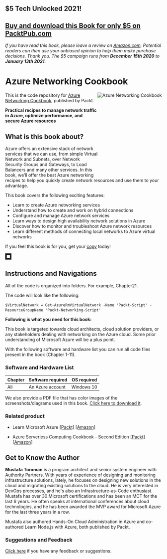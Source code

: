 ## $5 Tech Unlocked 2021!
[Buy and download this Book for only $5 on PacktPub.com](https://www.packtpub.com/product/azure-networking-cookbook/9781789800227)
-----
*If you have read this book, please leave a review on [Amazon.com](https://www.amazon.com/gp/product/1789800226).     Potential readers can then use your unbiased opinion to help them make purchase decisions. Thank you. The $5 campaign         runs from __December 15th 2020__ to __January 13th 2021.__*

# Azure Networking Cookbook

<a href="https://prod.packtpub.com/virtualization-and-cloud/azure-networking-cookbook?utm_source=github&utm_medium=repository&utm_campaign=9781789800227"><img src="https://prod.packtpub.com/media/catalog/product/cache/a22c7d190d97ca25f5f1089471ab8502/b/1/b12587_mockupcover.png" alt="Azure Networking Cookbook" height="256px" align="right"></a>

This is the code repository for [Azure Networking Cookbook](https://prod.packtpub.com/virtualization-and-cloud/azure-networking-cookbook?utm_source=github&utm_medium=repository&utm_campaign=9781789800227), published by Packt.

**Practical recipes to manage network traffic in Azure, optimize performance, and secure Azure resources**

## What is this book about?
Azure offers an extensive stack of network services that we can use, from simple Virtual Network and Subnets, over Network Security Groups and Gateways, to Load Balancers and many other services. In this book, we’ll offer the best Azure networking recipes to help you quickly create network resources and use them to your advantage.

This book covers the following exciting features:
* Learn to create Azure networking services
* Understand how to create and work on hybrid connections
* Configure and manage Azure network services
* Learn ways to design high availability network solutions in Azure
* Discover how to monitor and troubleshoot Azure network resources
* Learn different methods of connecting local networks to Azure virtual networks

If you feel this book is for you, get your [copy](https://www.amazon.com/dp/1789130662) today!

<a href="https://www.packtpub.com/?utm_source=github&utm_medium=banner&utm_campaign=GitHubBanner"><img src="https://raw.githubusercontent.com/PacktPublishing/GitHub/master/GitHub.png" 
alt="https://www.packtpub.com/" border="5" /></a>


## Instructions and Navigations
All of the code is organized into folders. For example, Chapter21.

The code will look like the following:
```
$VirtualNetwork = Get-AzureRmVirtualNetwork -Name 'Packt-Script' -ResourceGroupName 'Packt-Networking-Script'
```

**Following is what you need for this book:**

This book is targeted towards cloud architects, cloud solution providers, or any stakeholders dealing with networking on the Azure cloud. Some prior understanding of Microsoft Azure will be a plus point.

With the following software and hardware list you can run all code files present in the book (Chapter 1-11).

### Software and Hardware List

| Chapter  | Software required                   | OS required                        |
| -------- | ------------------------------------| -----------------------------------|
| All      | An Azure account                    | Windows 10                         |

We also provide a PDF file that has color images of the screenshots/diagrams used in this book. [Click here to download it](https://www.packtpub.com/sites/default/files/downloads/9781789800227_ColorImages.pdf).


### Related product <Other books you may enjoy>
* Learn Microsoft Azure [[Packt]](https://prod.packtpub.com/virtualization-and-cloud/learn-microsoft-azure?utm_source=github&utm_medium=repository&utm_campaign=9781789617580) [[Amazon]](https://www.amazon.com/dp/1789617588)
  
* Azure Serverless Computing Cookbook - Second Edition [[Packt]](https://prod.packtpub.com/virtualization-and-cloud/azure-serverless-computing-cookbook-second-edition?utm_source=github&utm_medium=repository&utm_campaign=9781789615265) [[Amazon]](https://www.amazon.com/dp/1789615267)


## Get to Know the Author
**Mustafa Toroman** is a program architect and senior system engineer with Authority Partners. With years of experience of designing and monitoring infrastructure solutions, lately, he focuses on designing new solutions in the cloud and migrating existing solutions to the cloud. He is very interested in DevOps processes, and he's also an Infrastructure-as-Code enthusiast. Mustafa has over 30 Microsoft certifications and has been an MCT for the last 6 years. He often speaks at international conferences about cloud technologies, and he has been awarded the MVP award for Microsoft Azure for the last three years in a row.

Mustafa also authored Hands-On Cloud Administration in Azure and co-authored Learn Node.js with Azure, both published by Packt.


### Suggestions and Feedback
[Click here](https://docs.google.com/forms/d/e/1FAIpQLSdy7dATC6QmEL81FIUuymZ0Wy9vH1jHkvpY57OiMeKGqib_Ow/viewform) if you have any feedback or suggestions.

